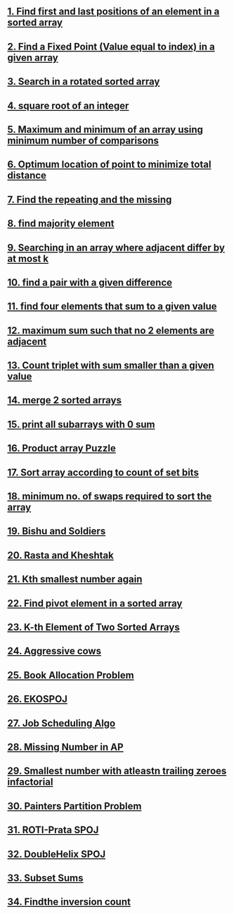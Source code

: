 ## [1. Find first and last positions of an element in a sorted array](https://github.com/singh7priyanshu/love_babbar_450_solutions/tree/main/searching%26sorting/Find%20first%20and%20last%20positions%20of%20an%20element%20in%20a%20sorted%20array)<br />
## [2. Find a Fixed Point (Value equal to index) in a given array](https://github.com/singh7priyanshu/love_babbar_450_solutions/tree/main/searching%26sorting/Find%20a%20Fixed%20Point%20(Value%20equal%20to%20index)%20in%20a%20given%20array)<br />
## [3. Search in a rotated sorted array](https://github.com/singh7priyanshu/love_babbar_450_solutions/blob/main/others/leetcode/Search%20in%20Rotated%20Sorted%20Array.cpp)<br />
## [4. square root of an integer](https://github.com/singh7priyanshu/love_babbar_450_solutions/tree/main/searching%26sorting/square%20root%20of%20an%20integer)<br />
## [5. Maximum and minimum of an array using minimum number of comparisons](https://github.com/singh7priyanshu/love_babbar_450_solutions/tree/main/searching%26sorting/Maximum%20and%20minimum%20of%20an%20array%20using%20minimum%20number%20of%20comparisons)<br />
## [6. Optimum location of point to minimize total distance](https://github.com/singh7priyanshu/love_babbar_450_solutions/tree/main/searching%26sorting/Optimum%20location%20of%20point%20to%20minimize%20total%20distance)<br />
## [7. Find the repeating and the missing](https://github.com/singh7priyanshu/love_babbar_450_solutions/tree/main/searching%26sorting/Find%20the%20repeating%20and%20the%20missing)<br />
## [8. find majority element](https://github.com/singh7priyanshu/love_babbar_450_solutions/tree/main/searching%26sorting/find%20majority%20element)<br />
## [9. Searching in an array where adjacent differ by at most k](https://github.com/singh7priyanshu/love_babbar_450_solutions/tree/main/searching%26sorting/Searching%20in%20an%20array%20where%20adjacent%20differ%20by%20at%20most%20k)<br />
## [10. find a pair with a given difference](https://github.com/singh7priyanshu/love_babbar_450_solutions/tree/main/searching%26sorting/find%20a%20pair%20with%20a%20given%20difference)<br />
## [11. find four elements that sum to a given value](https://github.com/singh7priyanshu/love_babbar_450_solutions/tree/main/searching%26sorting/find%20four%20elements%20that%20sum%20to%20a%20given%20value)<br />
## [12. maximum sum such that no 2 elements are adjacent](https://github.com/singh7priyanshu/love_babbar_450_solutions/tree/main/searching%26sorting/maximum%20sum%20such%20that%20no%202%20elements%20are%20adjacent)<br />
## [13. Count triplet with sum smaller than a given value](https://github.com/singh7priyanshu/love_babbar_450_solutions/tree/main/searching%26sorting/Count%20triplet%20with%20sum%20smaller%20than%20a%20given%20value)<br />
## [14. merge 2 sorted arrays](https://github.com/singh7priyanshu/love_babbar_450_solutions/tree/main/array/Merge%202%20sorted%20arrays%20without%20using%20Extra%20space)<br />
## [15. print all subarrays with 0 sum](https://github.com/singh7priyanshu/love_babbar_450_solutions/tree/main/searching%26sorting/print%20all%20subarrays%20with%200%20sum)<br />
## [16. Product array Puzzle](https://github.com/singh7priyanshu/love_babbar_450_solutions/tree/main/searching%26sorting/Product%20array%20Puzzle)<br />
## [17. Sort array according to count of set bits](https://github.com/singh7priyanshu/love_babbar_450_solutions/tree/main/searching%26sorting/Sort%20array%20according%20to%20count%20of%20set%20bits)<br />
## [18. minimum no. of swaps required to sort the array](https://github.com/singh7priyanshu/love_babbar_450_solutions/tree/main/searching%26sorting/minimum%20no.%20of%20swaps%20required%20to%20sort%20the%20array)<br />
## [19. Bishu and Soldiers](https://github.com/singh7priyanshu/love_babbar_450_solutions/tree/main/searching%26sorting/Bishu%20and%20Soldiers)<br />
## [20. Rasta and Kheshtak](https://github.com/singh7priyanshu/love_babbar_450_solutions/tree/main/searching%26sorting/Rasta%20and%20Kheshtak)<br />
## [21. Kth smallest number again](https://github.com/singh7priyanshu/love_babbar_450_solutions/tree/main/searching%26sorting/Kth%20smallest%20number%20again)<br />
## [22. Find pivot element in a sorted array](https://github.com/singh7priyanshu/love_babbar_450_solutions/tree/main/searching%26sorting/Find%20pivot%20element%20in%20a%20sorted%20array)<br />
## [23. K-th Element of Two Sorted Arrays](https://github.com/singh7priyanshu/love_babbar_450_solutions/tree/main/searching%26sorting/K-th%20Element%20of%20Two%20Sorted%20Arrays)<br />
## [24. Aggressive cows](https://github.com/singh7priyanshu/love_babbar_450_solutions/tree/main/searching%26sorting/Aggressive%20cows)<br />
## [25. Book Allocation Problem](https://github.com/singh7priyanshu/love_babbar_450_solutions/tree/main/searching%26sorting/Book%20Allocation%20Problem)<br />
## [26. EKOSPOJ](https://github.com/singh7priyanshu/love_babbar_450_solutions/tree/main/searching%26sorting/EKOSPOJ)<br />
## [27. Job Scheduling Algo](https://github.com/singh7priyanshu/love_babbar_450_solutions/tree/main/searching%26sorting/Job%20Scheduling%20Algo)<br />
## [28. Missing Number in AP](https://github.com/singh7priyanshu/love_babbar_450_solutions/tree/main/searching%26sorting/Missing%20Number%20in%20AP)<br />
## [29. Smallest number with atleastn trailing zeroes infactorial](https://github.com/singh7priyanshu/love_babbar_450_solutions/tree/main/searching%26sorting/Smallest%20number%20with%20atleastn%20trailing%20zeroes%20infactorial)<br />
## [30. Painters Partition Problem](https://github.com/singh7priyanshu/love_babbar_450_solutions/tree/main/searching%26sorting/Painters%20Partition%20Problem)<br />
## [31. ROTI-Prata SPOJ](https://github.com/singh7priyanshu/love_babbar_450_solutions/tree/main/searching%26sorting/ROTI-Prata%20SPOJ)<br />
## [32. DoubleHelix SPOJ](https://github.com/singh7priyanshu/love_babbar_450_solutions/tree/main/searching%26sorting/DoubleHelix%20SPOJ)<br />
## [33. Subset Sums](https://github.com/singh7priyanshu/love_babbar_450_solutions/tree/main/searching%26sorting/Subset%20Sums)<br />
## [34. Findthe inversion count](https://github.com/singh7priyanshu/love_babbar_450_solutions/tree/main/searching%26sorting/Findthe%20inversion%20count)<br />
